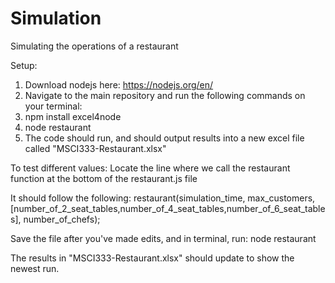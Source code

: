 # Simulation
Simulating the operations of a restaurant

Setup: 
1. Download nodejs here: https://nodejs.org/en/
2. Navigate to the main repository and run the following commands on your terminal:
3. npm install excel4node
4. node restaurant
5. The code should run, and should output results into a new excel file called "MSCI333-Restaurant.xlsx"

To test different values: 
Locate the line where we call the restaurant function at the bottom of the restaurant.js file

It should follow the following: restaurant(simulation_time, max_customers, [number_of_2_seat_tables,number_of_4_seat_tables,number_of_6_seat_tables], number_of_chefs);

Save the file after you've made edits, and in terminal, run: node restaurant

The results in "MSCI333-Restaurant.xlsx" should update to show the newest run. 
